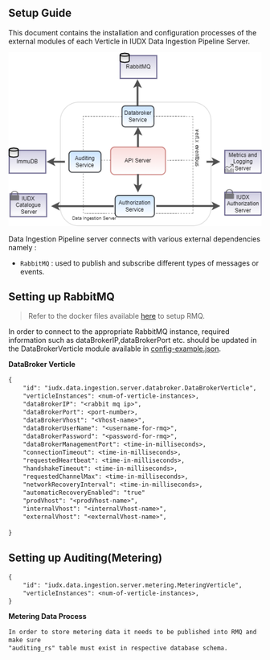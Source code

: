 Setup Guide
----

This document contains the installation and configuration processes of the external modules of each Verticle in IUDX Data Ingestion Pipeline Server.

<p align="center">
<img src="docs/di_server_overview.png">
</p>


Data Ingestion Pipeline server connects with various external dependencies namely :

 - `RabbitMQ` : used to publish and subscribe different types of messages or events.
 
 
## Setting up RabbitMQ
 
> Refer to the docker files available [here](https://github.com/datakaveri/iudx-deployment/blob/master/Docker-Swarm-deployment/single-node/databroker) to 
> setup RMQ.


In order to connect to the appropriate RabbitMQ instance, required information such as dataBrokerIP,dataBrokerPort etc. should be updated in the DataBrokerVerticle module available in [config-example.json](example-configs/config-example.json).


**DataBroker Verticle**

```
{
    "id": "iudx.data.ingestion.server.databroker.DataBrokerVerticle",
    "verticleInstances": <num-of-verticle-instances>,
    "dataBrokerIP": "<rabbit mq ip>",
    "dataBrokerPort": <port-number>,
    "dataBrokerVhost": "<Vhost-name>",
    "dataBrokerUserName": "<username-for-rmq>",
    "dataBrokerPassword": "<password-for-rmq>",
    "dataBrokerManagementPort": <time-in-milliseconds>,
    "connectionTimeout": <time-in-milliseconds>,
    "requestedHeartbeat": <time-in-milliseconds>,
    "handshakeTimeout": <time-in-milliseconds>,
    "requestedChannelMax": <time-in-milliseconds>,
    "networkRecoveryInterval": <time-in-milliseconds>,
    "automaticRecoveryEnabled": "true"
    "prodVhost": "<prodVhost-name>",
    "internalVhost": "<internalVhost-name>",
    "externalVhost": "<externalVhost-name>",
    
}
```

## Setting up Auditing(Metering)
```
{
    "id": "iudx.data.ingestion.server.metering.MeteringVerticle",
    "verticleInstances": <num-of-verticle-instances>,
}
```

**Metering Data Process**
```
In order to store metering data it needs to be published into RMQ and make sure 
"auditing_rs" table must exist in respective database schema.
```

